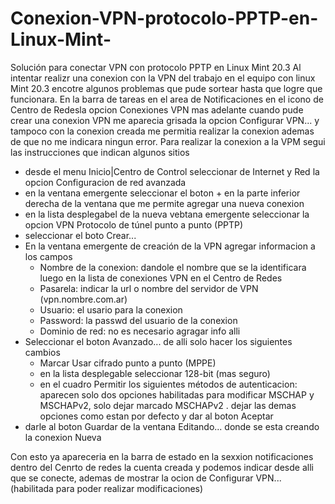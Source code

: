 # Conexion-VPN-protocolo-PPTP-en-Linux-Mint-
Solución para conectar VPN con protocolo PPTP en Linux Mint 20.3
Al intentar realizr una conexion con la VPN del trabajo en el equipo con linux Mint 20.3 encotre algunos problemas que pude sortear hasta que logre que funcionara.
En la barra de tareas en el area de Notificaciones en el icono de Centro de Redesla opcion Conexiones VPN mas adelante cuando pude crear una conexion VPN me aparecia grisada 
la opcion Configurar VPN... y tampoco con la conexion creada me permitia realizar la conexion ademas de que no me indicara ningun error.
Para realizar la conexion a la VPM segui las instrucciones que indican algunos sitios
  - desde el menu Inicio|Centro de Control seleccionar de Internet y Red la opcion Configuracion de red avanzada 
  - en la ventana emergente seleccionar el boton + en la parte inferior derecha de la ventana que me permite agregar una nueva conexion
  - en la lista desplegabel de la nueva vebtana emergente seleccionar la opcion VPN Protocolo de túnel punto a punto (PPTP)
  - seleccionar el boto Crear...
  - En la ventana emergente de creación de la VPN agregar informacion a los campos 
      - Nombre de la conexion: dandole el nombre que se la identificara luego en la lista de conexiones VPN en el Centro de Redes
      - Pasarela: indicar la url o nombre del servidor de VPN (vpn.nombre.com.ar)
      - Usuario: el usario para la conexion 
      - Password: la passwd del usuario de la conexion
      - Dominio de red: no es necesario agragar info alli
  - Seleccionar el boton Avanzado... de alli solo hacer los siguientes cambios
      - Marcar Usar cifrado punto a punto (MPPE)
      - en la lista desplegable seleccionar 128-bit (mas seguro)
      - en el cuadro Permitir los siguientes métodos de autenticacion: aparecen solo dos opciones habilitadas para modificar MSCHAP y MSCHAPv2, solo dejar marcado MSCHAPv2
      . dejar las demas opciones como estan por defecto y dar al boton Aceptar
  - darle al boton Guardar de la ventana Editando... donde se esta creando la conexion Nueva

Con esto ya apareceria en la barra de estado en la sexxion notificaciones dentro del Cenrto de redes la cuenta creada y podemos indicar desde alli que se conecte, ademas de 
mostrar la ocion de Configurar VPN... (habilitada para poder realizar modificaciones)


